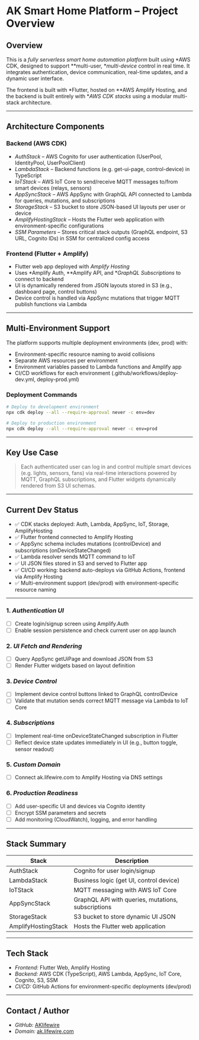 # AK Smart Home Platform – Project Overview

## Overview
This is a *fully serverless smart home automation platform* built using *AWS CDK, designed to support **multi-user, **multi-device* control in real time. It integrates authentication, device communication, real-time updates, and a dynamic user interface.

The frontend is built with *Flutter, hosted on **AWS Amplify Hosting, and the backend is built entirely with **AWS CDK stacks* using a modular multi-stack architecture.

---

## Architecture Components

### Backend (AWS CDK)
- *AuthStack* – AWS Cognito for user authentication (UserPool, IdentityPool, UserPoolClient)
- *LambdaStack* – Backend functions (e.g. get-ui-page, control-device) in TypeScript
- *IoTStack* – AWS IoT Core to send/receive MQTT messages to/from smart devices (relays, sensors)
- *AppSyncStack* – AWS AppSync with GraphQL API connected to Lambda for queries, mutations, and subscriptions
- *StorageStack* – S3 bucket to store JSON-based UI layouts per user or device
- *AmplifyHostingStack* – Hosts the Flutter web application with environment-specific configurations
- *SSM Parameters* – Stores critical stack outputs (GraphQL endpoint, S3 URL, Cognito IDs) in SSM for centralized config access

### Frontend (Flutter + Amplify)
- Flutter web app deployed with *Amplify Hosting*
- Uses *Amplify Auth, **Amplify API, and **GraphQL Subscriptions* to connect to backend
- UI is dynamically rendered from JSON layouts stored in S3 (e.g., dashboard page, control buttons)
- Device control is handled via AppSync mutations that trigger MQTT publish functions via Lambda

---

## Multi-Environment Support
The platform supports multiple deployment environments (dev, prod) with:
- Environment-specific resource naming to avoid collisions
- Separate AWS resources per environment
- Environment variables passed to Lambda functions and Amplify app
- CI/CD workflows for each environment (.github/workflows/deploy-dev.yml, deploy-prod.yml)

### Deployment Commands
```bash
# Deploy to development environment
npx cdk deploy --all --require-approval never -c env=dev

# Deploy to production environment
npx cdk deploy --all --require-approval never -c env=prod
```

---

## Key Use Case
> Each authenticated user can log in and control multiple smart devices (e.g. lights, sensors, fans) via real-time interactions powered by MQTT, GraphQL subscriptions, and Flutter widgets dynamically rendered from S3 UI schemas.

---

## Current Dev Status

- ✅ CDK stacks deployed: Auth, Lambda, AppSync, IoT, Storage, AmplifyHosting
- ✅ Flutter frontend connected to Amplify Hosting
- ✅ AppSync schema includes mutations (controlDevice) and subscriptions (onDeviceStateChanged)
- ✅ Lambda resolver sends MQTT command to IoT
- ✅ UI JSON files stored in S3 and served to Flutter app
- ✅ CI/CD working: backend auto-deploys via GitHub Actions, frontend via Amplify Hosting
- ✅ Multi-environment support (dev/prod) with environment-specific resource naming

---

### 1. *Authentication UI*
- [ ] Create login/signup screen using Amplify.Auth
- [ ] Enable session persistence and check current user on app launch

### 2. *UI Fetch and Rendering*
- [ ] Query AppSync getUiPage and download JSON from S3
- [ ] Render Flutter widgets based on layout definition

### 3. *Device Control*
- [ ] Implement device control buttons linked to GraphQL controlDevice
- [ ] Validate that mutation sends correct MQTT message via Lambda to IoT Core

### 4. *Subscriptions*
- [ ] Implement real-time onDeviceStateChanged subscription in Flutter
- [ ] Reflect device state updates immediately in UI (e.g., button toggle, sensor readout)

### 5. *Custom Domain*
- [ ] Connect ak.lifewire.com to Amplify Hosting via DNS settings

### 6. *Production Readiness*
- [ ] Add user-specific UI and devices via Cognito identity
- [ ] Encrypt SSM parameters and secrets
- [ ] Add monitoring (CloudWatch), logging, and error handling

---

## Stack Summary
| Stack               | Description                                      |
|---------------------|--------------------------------------------------|
| AuthStack           | Cognito for user login/signup                    |
| LambdaStack         | Business logic (get UI, control device)          |
| IoTStack            | MQTT messaging with AWS IoT Core                 |
| AppSyncStack        | GraphQL API with queries, mutations, subscriptions |
| StorageStack        | S3 bucket to store dynamic UI JSON               |
| AmplifyHostingStack | Hosts the Flutter web application               |

---

## Tech Stack
- *Frontend:* Flutter Web, Amplify Hosting
- *Backend:* AWS CDK (TypeScript), AWS Lambda, AppSync, IoT Core, Cognito, S3, SSM
- *CI/CD:* GitHub Actions for environment-specific deployments (dev/prod)

---

## Contact / Author
- *GitHub:* [AKlifewire](https://github.com/AKlifewire)
- *Domain:* [ak.lifewire.com](https://ak.lifewire.com)
